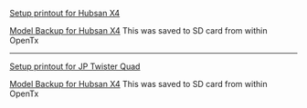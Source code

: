 <a href='http://rc-ppm-2-spi.googlecode.com/svn/wiki/modelsetups/Hubsan X4.htm'>Setup printout for Hubsan X4</a>

<a href='http://rc-ppm-2-spi.googlecode.com/svn/wiki/modelsetups/Hubsan_X4.bin'>Model Backup for Hubsan X4</a> This was saved to SD card from within OpenTx


---


<a href='http://rc-ppm-2-spi.googlecode.com/svn/wiki/modelsetups/JP Twister Quad.htm'>Setup printout for JP Twister Quad</a>

<a href='http://rc-ppm-2-spi.googlecode.com/svn/wiki/modelsetups/Twist_Quad.bin'>Model Backup for Hubsan X4</a> This was saved to SD card from within OpenTx
